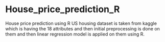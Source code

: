 # House_price_prediction_R
House price prediction using R 
US housing dataset is taken from kaggle which is having the 18 attributes and then initial preprocessing is done on them and then linear regression model is applied on them using R.

